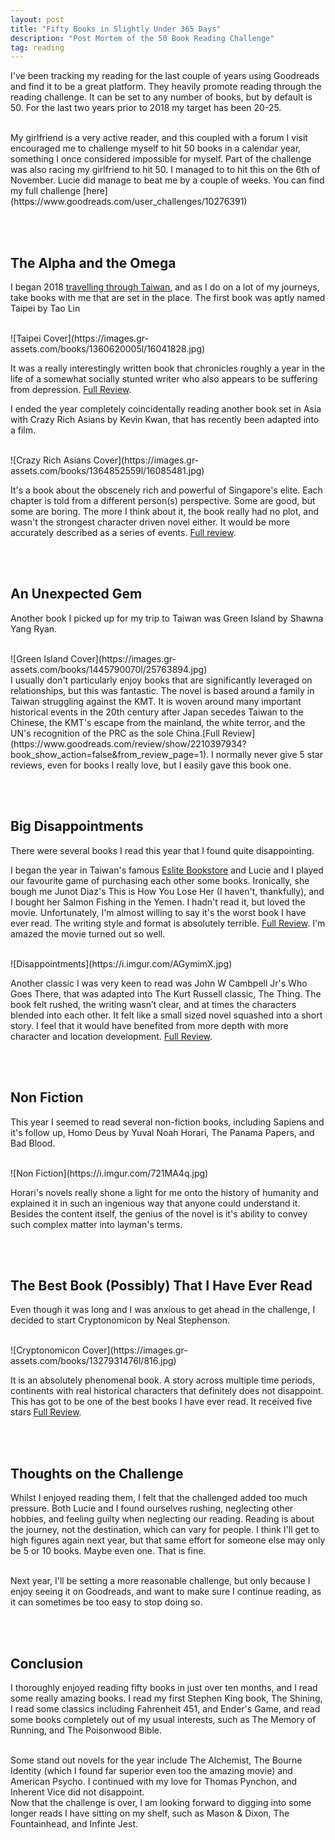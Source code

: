 ```yaml
---
layout: post
title: "Fifty Books in Slightly Under 365 Days"
description: "Post Mortem of the 50 Book Reading Challenge"
tag: reading
---
```

I've been tracking my reading for the last couple of years using Goodreads and find it to be a great platform. They heavily promote reading through the reading challenge. It can be set to any number of books, but by default is 50. For the last two years prior to 2018 my target has been 20-25. 

<br>
My girlfriend is a very active reader, and this coupled with a forum I visit encouraged me to challenge myself to hit 50 books in a calendar year, something I once considered impossible for myself. Part of the challenge was also racing my girlfriend to hit 50. I managed to to hit this on the 6th of November. Lucie did manage to beat me by a couple of weeks. You can find my full challenge [here](https://www.goodreads.com/user_challenges/10276391) 

<br><br>
## The Alpha and the Omega
I began 2018 [travelling through Taiwan](https://www.flawlessrhetoric.com/Planes-Trains-and-Automobiles), and as I do on a lot of my journeys, take books with me that are set in the place. The first book was aptly named Taipei by Tao Lin

<br>
![Taipei Cover](https://images.gr-assets.com/books/1360620005l/16041828.jpg)
<br>

It was a really interestingly written book that chronicles roughly a year in the life of a somewhat socially stunted writer who also appears to be suffering from depression. [Full Review](https://www.goodreads.com/review/show/2235832319?book_show_action=false&from_review_page=1).

I ended the year completely coincidentally reading another book set in Asia with Crazy Rich Asians by Kevin Kwan, that has recently been adapted into a film.

<br>
![Crazy Rich Asians Cover](https://images.gr-assets.com/books/1364852559l/16085481.jpg)
<br>

It's a book about the obscenely rich and powerful of Singapore's elite. Each chapter is told from a different person(s) perspective. Some are good, but some are boring. The more I think about it, the book really had no plot, and wasn't the strongest character driven novel either. It would be more accurately described as a series of events. [Full review](https://www.goodreads.com/review/show/2585382603?book_show_action=false&from_review_page=1).

<br><br>
## An Unexpected Gem
Another book I picked up for my trip to Taiwan was Green Island by Shawna Yang Ryan.

<br>
![Green Island Cover](https://images.gr-assets.com/books/1445790070l/25763894.jpg)
<br>
I usually don't particularly enjoy books that are significantly leveraged on relationships, but this was fantastic. The novel is based around a family in Taiwan struggling against the KMT. It is woven around many important historical events in the 20th century after Japan secedes Taiwan to the Chinese, the KMT's escape from the mainland, the white terror, and the UN's recognition of the PRC as the sole China.[Full Review](https://www.goodreads.com/review/show/2210397934?book_show_action=false&from_review_page=1). I normally never give 5 star reviews, even for books I really love, but I easily gave this book one.



<br><br>
## Big Disappointments
There were several books I read this year that I found quite disappointing. 

I began the year in Taiwan's famous [Eslite Bookstore](https://sinosphere.blogs.nytimes.com/2015/01/18/saturday-night-in-taipei-and-the-cool-kids-are-at-the-bookstore/) and Lucie and I played our favourite game of purchasing each other some books. Ironically, she bough me Junot Diaz's This is How You Lose Her (I haven't, thankfully), and I bought her Salmon Fishing in the Yemen. I hadn't read it, but loved the movie. Unfortunately, I'm almost willing to say it's the worst book I have ever read. The writing style and format is absolutely terrible. [Full Review](https://www.goodreads.com/review/show/2247383020?book_show_action=false&from_review_page=1). I'm amazed the movie turned out so well. 

<br>
![Disappointments](https://i.imgur.com/AGymimX.jpg)
<br>

Another classic I was very keen to read was John W Cambpell Jr's Who Goes There, that was adapted into 
The Kurt Russell classic, The Thing. The book felt rushed, the writing wasn’t clear, and at times the characters blended into each other. It felt like a small sized novel squashed into a short story. I feel that it would have benefited from more depth with more character and location development. [Full Review](https://www.goodreads.com/review/show/1830083460?book_show_action=false&from_review_page=1).

<br><br>
## Non Fiction
This year I seemed to read several non-fiction books, including Sapiens and it's follow up, Homo Deus by Yuval Noah Horari, The Panama Papers, and Bad Blood.

<br>
![Non Fiction](https://i.imgur.com/721MA4q.jpg)
<br>

Horari's novels really shone a light for me onto the history of humanity and explained it in such an ingenious way that anyone could understand it. Besides the content itself, the genius of the novel is it's ability to convey such complex matter into layman's terms. 

<br><br>
## The Best Book (Possibly) That I Have Ever Read
Even though it was long and I was anxious to get ahead in the challenge, I decided to start Cryptonomicon by Neal Stephenson.

<br>
![Cryptonomicon Cover](https://images.gr-assets.com/books/1327931476l/816.jpg)
<br>

It is an absolutely phenomenal book. A story across multiple time periods, continents with real historical characters that definitely does not disappoint. This has got to be one of the best books I have ever read. It received five stars [Full Review](https://www.goodreads.com/review/show/2115430746?book_show_action=false&from_review_page=1).

<br><br>
## Thoughts on the Challenge
Whilst I enjoyed reading them, I felt that the challenged added too much pressure. Both Lucie and I found ourselves rushing, neglecting other hobbies, and feeling guilty when neglecting our reading. Reading is about the journey, not the destination, which can vary for people. I think I'll get to high figures again next year, but that same effort for someone else may only be 5 or 10 books. Maybe even one. That is fine.

<br>
Next year, I'll be setting a more reasonable challenge, but only because I enjoy seeing it on Goodreads, and want to make sure I continue reading, as it can sometimes be too easy to stop doing so.

<br><br>
## Conclusion
I thoroughly enjoyed reading fifty books in just over ten months, and I read some really amazing books. I read my first Stephen King book, The Shining, I read some classics including Fahrenheit 451, and Ender's Game, and read some books completely out of my usual interests, such as The Memory of Running, and The Poisonwood Bible.

<br>
Some stand out novels for the year include The Alchemist, The Bourne Identity (which I found far superior even too the amazing movie) and American Psycho. I continued with my love for Thomas Pynchon, and Inherent Vice did not disappoint. 

<br>
Now that the challenge is over, I am looking forward to digging into some longer reads I have sitting on my shelf, such as Mason & Dixon, The Fountainhead, and Infinte Jest.

